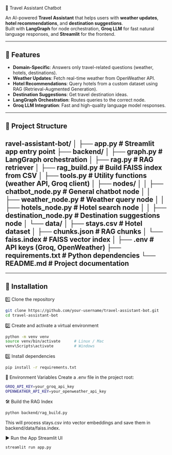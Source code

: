  🧳 Travel Assistant Chatbot

An AI-powered **Travel Assistant** that helps users with **weather updates**, **hotel recommendations**, and **destination suggestions**.  
Built with **LangGraph** for node orchestration, **Groq LLM** for fast natural language responses, and **Streamlit** for the frontend.

---

## 🚀 Features
- **Domain-Specific**: Answers only travel-related questions (weather, hotels, destinations).
- **Weather Updates**: Fetch real-time weather from OpenWeather API.
- **Hotel Recommendations**: Query hotels from a custom dataset using RAG (Retrieval-Augmented Generation).
- **Destination Suggestions**: Get travel destination ideas.
- **LangGraph Orchestration**: Routes queries to the correct node.
- **Groq LLM Integration**: Fast and high-quality language model responses.

---
## 📂 Project Structure
ravel-assistant-bot/
│
├── app.py # Streamlit app entry point
├── backend/
│ ├── graph.py # LangGraph orchestration
│ ├── rag.py # RAG retriever
│ ├── rag_build.py # Build FAISS index from CSV
│ ├── tools.py # Utility functions (weather API, Groq client)
│ ├── nodes/
│ │ ├── chatbot_node.py # General chatbot node
│ │ ├── weather_node.py # Weather query node
│ │ ├── hotels_node.py # Hotel search node
│ │ ├── destination_node.py # Destination suggestions node
│ └── data/
│ ├── stays.csv # Hotel dataset
│ ├── chunks.json # RAG chunks
│ └── faiss.index # FAISS vector index
│
├── .env # API keys (Groq, OpenWeather)
├── requirements.txt # Python dependencies
└── README.md # Project documentation
---
---

## 🔧 Installation

 1️⃣ Clone the repository
```bash
git clone https://github.com/your-username/travel-assistant-bot.git
cd travel-assistant-bot
```
2️⃣ Create and activate a virtual environment
```bash
python -m venv venv
source venv/bin/activate      # Linux / Mac
venv\Scripts\activate         # Windows
```
3️⃣ Install dependencies
```bash
pip install -r requirements.txt
```
🔑 Environment Variables
Create a .env file in the project root:
```bash
GROQ_API_KEY=your_groq_api_key
OPENWEATHER_API_KEY=your_openweather_api_key
```
🛠 Build the RAG Index
```bash
python backend/rag_build.py
```
This will process stays.csv into vector embeddings and save them in backend/data/faiss.index.

▶️ Run the App
Streamlit UI
```bash
streamlit run app.py
```
